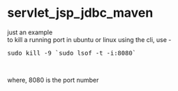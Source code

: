 # servlet_jsp_jdbc_maven
just an example <br>
to kill a running port in ubuntu or linux using the cli, use - <br>
<pre>sudo kill -9 `sudo lsof -t -i:8080`</pre> <br>
where, 8080 is the port number
